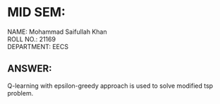 # MID SEM:

NAME: Mohammad Saifullah Khan <br>
ROLL NO.: 21169  
DEPARTMENT: EECS


## ANSWER:

Q-learning with epsilon-greedy approach is used to solve modified tsp problem.
